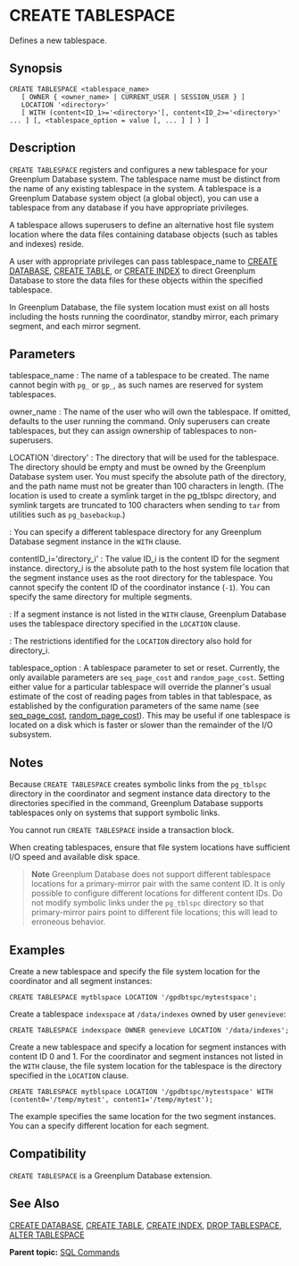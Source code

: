 # CREATE TABLESPACE 

Defines a new tablespace.

## <a id="section2"></a>Synopsis 

``` {#sql_command_synopsis}
CREATE TABLESPACE <tablespace_name>
   [ OWNER { <owner_name> | CURRENT_USER | SESSION_USER } ]
   LOCATION '<directory>' 
   [ WITH (content<ID_1>='<directory>'[, content<ID_2>='<directory>' ... ] [, <tablespace_option = value [, ... ] ] ) ]
```

## <a id="section3"></a>Description 

`CREATE TABLESPACE` registers and configures a new tablespace for your Greenplum Database system. The tablespace name must be distinct from the name of any existing tablespace in the system. A tablespace is a Greenplum Database system object \(a global object\), you can use a tablespace from any database if you have appropriate privileges.

A tablespace allows superusers to define an alternative host file system location where the data files containing database objects \(such as tables and indexes\) reside.

A user with appropriate privileges can pass tablespace\_name to [CREATE DATABASE](CREATE_DATABASE.html), [CREATE TABLE](CREATE_TABLE.html), or [CREATE INDEX](CREATE_INDEX.html) to direct Greenplum Database to store the data files for these objects within the specified tablespace.

In Greenplum Database, the file system location must exist on all hosts including the hosts running the coordinator, standby mirror, each primary segment, and each mirror segment.

## <a id="section4"></a>Parameters 

tablespace\_name
:   The name of a tablespace to be created. The name cannot begin with `pg_` or `gp_`, as such names are reserved for system tablespaces.

owner\_name
:   The name of the user who will own the tablespace. If omitted, defaults to the user running the command. Only superusers can create tablespaces, but they can assign ownership of tablespaces to non-superusers.

LOCATION 'directory'
:   The directory that will be used for the tablespace. The directory should be empty and must be owned by the Greenplum Database system user. You must specify the absolute path of the directory, and the path name must not be greater than 100 characters in length. \(The location is used to create a symlink target in the pg\_tblspc directory, and symlink targets are truncated to 100 characters when sending to `tar` from utilities such as `pg_basebackup`.\)

:   You can specify a different tablespace directory for any Greenplum Database segment instance in the `WITH` clause.

contentID\_i='directory_i'
:   The value ID\_i is the content ID for the segment instance. directory\_i is the absolute path to the host system file location that the segment instance uses as the root directory for the tablespace. You cannot specify the content ID of the coordinator instance \(`-1`\). You can specify the same directory for multiple segments.

:   If a segment instance is not listed in the `WITH` clause, Greenplum Database uses the tablespace directory specified in the `LOCATION` clause.

:   The restrictions identified for the `LOCATION` directory also hold for directory\_i.

tablespace\_option
:   A tablespace parameter to set or reset. Currently, the only available parameters are `seq_page_cost` and `random_page_cost`. Setting either value for a particular tablespace will override the planner's usual estimate of the cost of reading pages from tables in that tablespace, as established by the configuration parameters of the same name (see [seq_page_cost](../config_params/guc-list.html#seq_page_cost), [random_page_cost](../config_params/guc-list.html#random_page_cost)). This may be useful if one tablespace is located on a disk which is faster or slower than the remainder of the I/O subsystem.

## <a id="section5"></a>Notes 

Because `CREATE TABLESPACE` creates symbolic links from the `pg_tblspc` directory in the coordinator and segment instance data directory to the directories specified in the command, Greenplum Database supports tablespaces only on systems that support symbolic links.

You cannot run `CREATE TABLESPACE` inside a transaction block.

When creating tablespaces, ensure that file system locations have sufficient I/O speed and available disk space.

> **Note** Greenplum Database does not support different tablespace locations for a primary-mirror pair with the same content ID. It is only possible to configure different locations for different content IDs. Do not modify symbolic links under the `pg_tblspc` directory so that primary-mirror pairs point to different file locations; this will lead to erroneous behavior.

## <a id="section6"></a>Examples 

Create a new tablespace and specify the file system location for the coordinator and all segment instances:

```
CREATE TABLESPACE mytblspace LOCATION '/gpdbtspc/mytestspace';
```

Create a tablespace `indexspace` at `/data/indexes` owned by user `genevieve`:

```
CREATE TABLESPACE indexspace OWNER genevieve LOCATION '/data/indexes';
```

Create a new tablespace and specify a location for segment instances with content ID 0 and 1. For the coordinator and segment instances not listed in the `WITH` clause, the file system location for the tablespace is the directory specified in the `LOCATION` clause.

```
CREATE TABLESPACE mytblspace LOCATION '/gpdbtspc/mytestspace' WITH (content0='/temp/mytest', content1='/temp/mytest');
```

The example specifies the same location for the two segment instances. You can a specify different location for each segment.

## <a id="section7"></a>Compatibility 

`CREATE TABLESPACE` is a Greenplum Database extension.

## <a id="section8"></a>See Also 

[CREATE DATABASE](CREATE_DATABASE.html), [CREATE TABLE](CREATE_TABLE.html), [CREATE INDEX](CREATE_INDEX.html), [DROP TABLESPACE](DROP_TABLESPACE.html), [ALTER TABLESPACE](ALTER_TABLESPACE.html)

**Parent topic:** [SQL Commands](../sql_commands/sql_ref.html)

